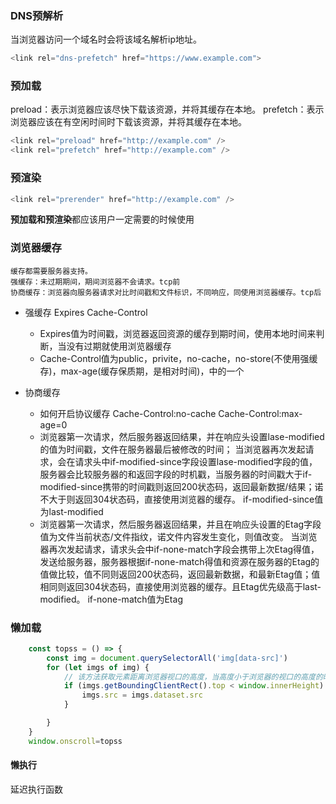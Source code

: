 ### DNS预解析
当浏览器访问一个域名时会将该域名解析ip地址。
```js
<link rel="dns-prefetch" href="https://www.example.com">
```
### 预加载
preload：表示浏览器应该尽快下载该资源，并将其缓存在本地。
prefetch：表示浏览器应该在有空闲时间时下载该资源，并将其缓存在本地。
```js
<link rel="preload" href="http://example.com" />
<link rel="prefetch" href="http://example.com" />
```
### 预渲染
```js
<link rel="prerender" href="http://example.com" />
```
**预加载和预渲染**都应该用户一定需要的时候使用
### 浏览器缓存
    缓存都需要服务器支持。
    强缓存：未过期期间，期间浏览器不会请求。tcp前
    协商缓存：浏览器向服务器请求对比时间戳和文件标识，不同响应，同使用浏览器缓存。tcp后
* 强缓存
    Expires
    Cache-Control 
    - Expires值为时间戳，浏览器返回资源的缓存到期时间，使用本地时间来判断，当没有过期就使用浏览器缓存
    - Cache-Control值为public，privite，no-cache，no-store(不使用强缓存)，max-age(缓存保质期，是相对时间)，中的一个
    
* 协商缓存
    - 如何开启协议缓存
    Cache-Control:no-cache 
    Cache-Control:max-age=0
   - 浏览器第一次请求，然后服务器返回结果，并在响应头设置lase-modified的值为时间戳，文件在服务器最后被修改的时间；
    当浏览器再次发起请求，会在请求头中if-modified-since字段设置lase-modified字段的值，服务器会比较服务器的和返回字段的时机戳，当服务器的时间戳大于if-modified-since携带的时间戳则返回200状态码，返回最新数据/结果；诺不大于则返回304状态码，直接使用浏览器的缓存。
    if-modified-since值为last-modified
   - 浏览器第一次请求，然后服务器返回结果，并且在响应头设置的Etag字段值为文件当前状态/文件指纹，诺文件内容发生变化，则值改变。
    当浏览器再次发起请求，请求头会中if-none-match字段会携带上次Etag得值，发送给服务器，服务器根据if-none-match得值和资源在服务器的Etag的值做比较，值不同则返回200状态码，返回最新数据，和最新Etag值；值相同则返回304状态码，直接使用浏览器的缓存。且Etag优先级高于last-modified。
    if-none-match值为Etag 
    
### 懒加载
```js
    const topss = () => {
        const img = document.querySelectorAll('img[data-src]')
        for (let imgs of img) {
            // 该方法获取元素距离浏览器视口的高度，当高度小于浏览器的视口的高度的时，则表明该属性出现在浏览器视口中，设置img的src已显示图片，达到懒加载的目的
            if (imgs.getBoundingClientRect().top < window.innerHeight) {
                imgs.src = imgs.dataset.src
            }

        }
    }
    window.onscroll=topss
```
#### 懒执行 
延迟执行函数
